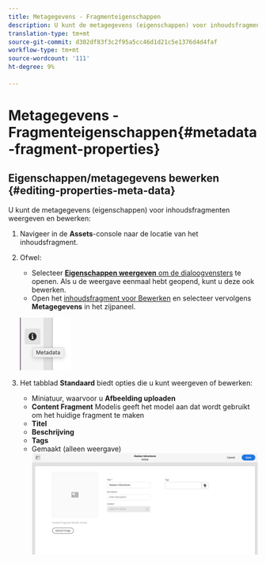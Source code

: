 ```yaml
---
title: Metagegevens - Fragmenteigenschappen
description: U kunt de metagegevens (eigenschappen) voor inhoudsfragmenten weergeven en bewerken.
translation-type: tm+mt
source-git-commit: d302df83f3c2f95a5cc46d1d21c5e1376d4d4faf
workflow-type: tm+mt
source-wordcount: '111'
ht-degree: 9%

---
```



# Metagegevens - Fragmenteigenschappen{#metadata-fragment-properties}

## Eigenschappen/metagegevens bewerken {#editing-properties-meta-data}

U kunt de metagegevens (eigenschappen) voor inhoudsfragmenten weergeven en bewerken:

1. Navigeer in de **Assets**-console naar de locatie van het inhoudsfragment.
2. Ofwel:

   * Selecteer [**Eigenschappen weergeven** om de dialoogvensters](/help/assets/manage-digital-assets.md#editing-properties) te openen. Als u de weergave eenmaal hebt geopend, kunt u deze ook bewerken.
   * Open het [inhoudsfragment voor Bewerken](/help/assets/content-fragments/content-fragments-managing.md#opening-the-fragment-editor) en selecteer vervolgens **Metagegevens** in het zijpaneel.

   ![metadata](assets/cfm-metadata-01.png)

3. Het tabblad **Standaard** biedt opties die u kunt weergeven of bewerken:

   * Miniatuur, waarvoor u **Afbeelding uploaden**
   * **Content Fragment** Modelis geeft het model aan dat wordt gebruikt om het huidige fragment te maken
   * **Titel**
   * **Beschrijving**
   * **Tags**
   * Gemaakt (alleen weergave)
   ![metagegevens](assets/cfm-metadata-02.png)
